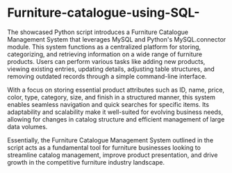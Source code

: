 # Furniture-catalogue-using-SQL-

The showcased Python script introduces a Furniture Catalogue Management System that leverages MySQL and Python's MySQL.connector module. This system functions as a centralized platform for storing, categorizing, and retrieving information on a wide range of furniture products. Users can perform various tasks like adding new products, viewing existing entries, updating details, adjusting table structures, and removing outdated records through a simple command-line interface.

With a focus on storing essential product attributes such as ID, name, price, color, type, category, size, and finish in a structured manner, this system enables seamless navigation and quick searches for specific items. Its adaptability and scalability make it well-suited for evolving business needs, allowing for changes in catalog structure and efficient management of large data volumes.

Essentially, the Furniture Catalogue Management System outlined in the script acts as a fundamental tool for furniture businesses looking to streamline catalog management, improve product presentation, and drive growth in the competitive furniture industry landscape.
